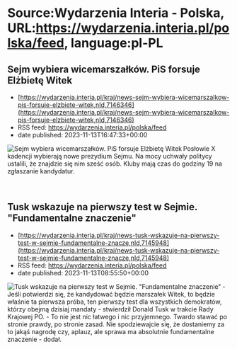 # Source:Wydarzenia Interia - Polska, URL:https://wydarzenia.interia.pl/polska/feed, language:pl-PL

## Sejm wybiera wicemarszałków. PiS forsuje Elżbietę Witek
 - [https://wydarzenia.interia.pl/kraj/news-sejm-wybiera-wicemarszalkow-pis-forsuje-elzbiete-witek,nId,7146346](https://wydarzenia.interia.pl/kraj/news-sejm-wybiera-wicemarszalkow-pis-forsuje-elzbiete-witek,nId,7146346)
 - RSS feed: https://wydarzenia.interia.pl/polska/feed
 - date published: 2023-11-13T16:47:33+00:00

<p><a href="https://wydarzenia.interia.pl/kraj/news-sejm-wybiera-wicemarszalkow-pis-forsuje-elzbiete-witek,nId,7146346"><img align="left" alt="Sejm wybiera wicemarszałków. PiS forsuje Elżbietę Witek" src="https://i.iplsc.com/sejm-wybiera-wicemarszalkow-pis-forsuje-elzbiete-witek/000HZY26KVQ4CCPL-C321.jpg" /></a>Posłowie X kadencji wybierają nowe prezydium Sejmu. Na mocy uchwały politycy ustalili, że znajdzie się nim sześć osób. Kluby mają czas do godziny 19 na zgłaszanie kandydatur.</p><br clear="all" />

## Tusk wskazuje na pierwszy test w Sejmie. "Fundamentalne znaczenie"
 - [https://wydarzenia.interia.pl/kraj/news-tusk-wskazuje-na-pierwszy-test-w-sejmie-fundamentalne-znacze,nId,7145948](https://wydarzenia.interia.pl/kraj/news-tusk-wskazuje-na-pierwszy-test-w-sejmie-fundamentalne-znacze,nId,7145948)
 - RSS feed: https://wydarzenia.interia.pl/polska/feed
 - date published: 2023-11-13T08:55:50+00:00

<p><a href="https://wydarzenia.interia.pl/kraj/news-tusk-wskazuje-na-pierwszy-test-w-sejmie-fundamentalne-znacze,nId,7145948"><img align="left" alt="Tusk wskazuje na pierwszy test w Sejmie. &quot;Fundamentalne znaczenie&quot;" src="https://i.iplsc.com/tusk-wskazuje-na-pierwszy-test-w-sejmie-fundamentalne-znacze/000HZR3P00281E0T-C321.jpg" /></a>- Jeśli potwierdzi się, że kandydować będzie marszałek Witek, to będzie właśnie ta pierwsza próba, ten pierwszy test dla wszystkich demokratów, którzy obejmą dzisiaj mandaty - stwierdził Donald Tusk w trakcie Rady Krajowej PO. - To nie jest nic łatwego i nic przyjemnego. Twardo stawać po stronie prawdy, po stronie zasad. Nie spodziewajcie się, że dostaniemy za to jakąś nagrodę czy, aplauz, ale sprawa ma absolutnie fundamentalne znaczenie - dodał. </p><br clear="all" />


